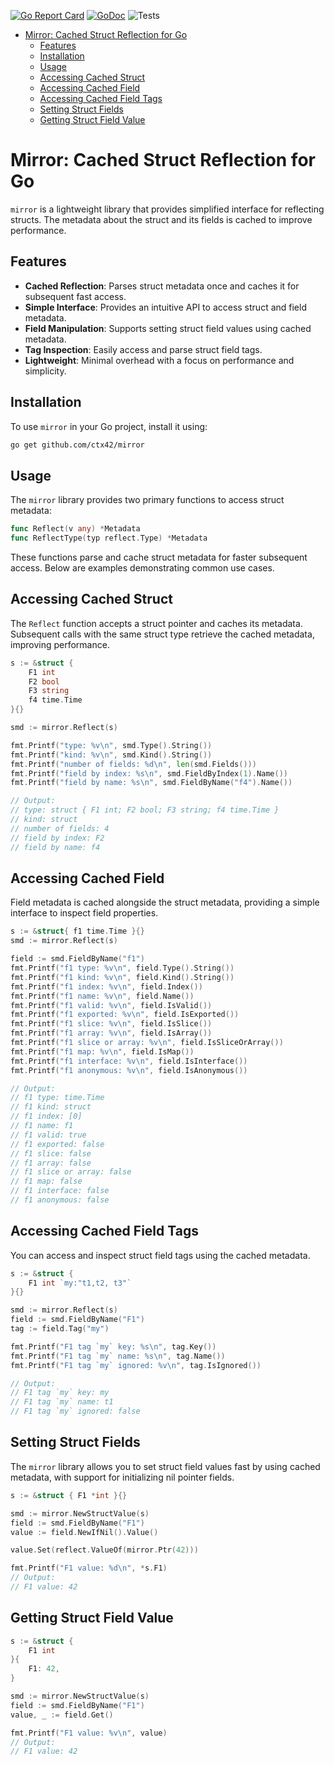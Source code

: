 [![Go Report Card](https://goreportcard.com/badge/github.com/ctx42/mirror)](https://goreportcard.com/report/github.com/ctx42/mirror)
[![GoDoc](https://img.shields.io/badge/api-Godoc-blue.svg)](https://pkg.go.dev/github.com/ctx42/mirror)
![Tests](https://github.com/ctx42/mirror/actions/workflows/go.yml/badge.svg?branch=master)

<!-- TOC -->
* [Mirror: Cached Struct Reflection for Go](#mirror-cached-struct-reflection-for-go)
  * [Features](#features)
  * [Installation](#installation)
  * [Usage](#usage)
  * [Accessing Cached Struct](#accessing-cached-struct-)
  * [Accessing Cached Field](#accessing-cached-field)
  * [Accessing Cached Field Tags](#accessing-cached-field-tags)
  * [Setting Struct Fields](#setting-struct-fields)
  * [Getting Struct Field Value](#getting-struct-field-value)
<!-- TOC -->

# Mirror: Cached Struct Reflection for Go

`mirror` is a lightweight library that provides simplified interface for 
reflecting structs. The metadata about the struct and its fields is cached to 
improve performance. 

## Features

- **Cached Reflection**: Parses struct metadata once and caches it for subsequent fast access.
- **Simple Interface**: Provides an intuitive API to access struct and field metadata.
- **Field Manipulation**: Supports setting struct field values using cached metadata.
- **Tag Inspection**: Easily access and parse struct field tags.
- **Lightweight**: Minimal overhead with a focus on performance and simplicity.

## Installation

To use `mirror` in your Go project, install it using:

```bash
go get github.com/ctx42/mirror
```

## Usage

The `mirror` library provides two primary functions to access struct metadata:

```go
func Reflect(v any) *Metadata
func ReflectType(typ reflect.Type) *Metadata
```

These functions parse and cache struct metadata for faster subsequent access.
Below are examples demonstrating common use cases.

## Accessing Cached Struct 

The `Reflect` function accepts a struct pointer and caches its metadata.
Subsequent calls with the same struct type retrieve the cached metadata,
improving performance.

```go
s := &struct {
    F1 int
    F2 bool
    F3 string
    f4 time.Time
}{}

smd := mirror.Reflect(s)

fmt.Printf("type: %v\n", smd.Type().String())
fmt.Printf("kind: %v\n", smd.Kind().String())
fmt.Printf("number of fields: %d\n", len(smd.Fields()))
fmt.Printf("field by index: %s\n", smd.FieldByIndex(1).Name())
fmt.Printf("field by name: %s\n", smd.FieldByName("f4").Name())

// Output:
// type: struct { F1 int; F2 bool; F3 string; f4 time.Time }
// kind: struct
// number of fields: 4
// field by index: F2
// field by name: f4
```

## Accessing Cached Field

Field metadata is cached alongside the struct metadata, providing a simple 
interface to inspect field properties.

```go
s := &struct{ f1 time.Time }{}
smd := mirror.Reflect(s)

field := smd.FieldByName("f1")
fmt.Printf("f1 type: %v\n", field.Type().String())
fmt.Printf("f1 kind: %v\n", field.Kind().String())
fmt.Printf("f1 index: %v\n", field.Index())
fmt.Printf("f1 name: %v\n", field.Name())
fmt.Printf("f1 valid: %v\n", field.IsValid())
fmt.Printf("f1 exported: %v\n", field.IsExported())
fmt.Printf("f1 slice: %v\n", field.IsSlice())
fmt.Printf("f1 array: %v\n", field.IsArray())
fmt.Printf("f1 slice or array: %v\n", field.IsSliceOrArray())
fmt.Printf("f1 map: %v\n", field.IsMap())
fmt.Printf("f1 interface: %v\n", field.IsInterface())
fmt.Printf("f1 anonymous: %v\n", field.IsAnonymous())

// Output:
// f1 type: time.Time
// f1 kind: struct
// f1 index: [0]
// f1 name: f1
// f1 valid: true
// f1 exported: false
// f1 slice: false
// f1 array: false
// f1 slice or array: false
// f1 map: false
// f1 interface: false
// f1 anonymous: false
```

## Accessing Cached Field Tags

You can access and inspect struct field tags using the cached metadata.

```go
s := &struct {
    F1 int `my:"t1,t2, t3"`
}{}

smd := mirror.Reflect(s)
field := smd.FieldByName("F1")
tag := field.Tag("my")

fmt.Printf("F1 tag `my` key: %s\n", tag.Key())
fmt.Printf("F1 tag `my` name: %s\n", tag.Name())
fmt.Printf("F1 tag `my` ignored: %v\n", tag.IsIgnored())

// Output:
// F1 tag `my` key: my
// F1 tag `my` name: t1
// F1 tag `my` ignored: false
```

## Setting Struct Fields

The `mirror` library allows you to set struct field values fast by using cached 
metadata, with support for initializing nil pointer fields.

```go
s := &struct { F1 *int }{}

smd := mirror.NewStructValue(s)
field := smd.FieldByName("F1")
value := field.NewIfNil().Value()

value.Set(reflect.ValueOf(mirror.Ptr(42)))

fmt.Printf("F1 value: %d\n", *s.F1)
// Output:
// F1 value: 42
```

## Getting Struct Field Value

```go
s := &struct {
    F1 int
}{
    F1: 42,
}

smd := mirror.NewStructValue(s)
field := smd.FieldByName("F1")
value, _ := field.Get()

fmt.Printf("F1 value: %v\n", value)
// Output:
// F1 value: 42
```